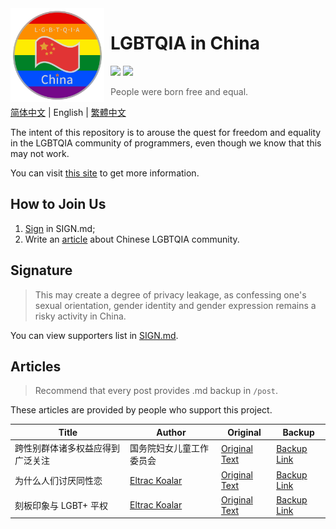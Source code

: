 <img width="150" height="150" align="left" style="float: left; margin: 0 10px 0 0;" alt="LGBT-CN logo" src="https://github.com/LGBT-CN/logo/raw/master/LGBTQIA-China.png">

# LGBTQIA in China

[![](https://img.shields.io/badge/Support-LGBTQIA-FF0000?style=flat-square)](https://git.io/JfJiO)
[![](https://img.shields.io/badge/Telegram-LGBTCN-FFA500.svg?style=flat-square)](https://t.me/LGBTCN)
> People were born free and equal.

[简体中文](README.md) | English | [繁體中文](README.ZH.md)

The intent of this repository is to arouse the quest for freedom and equality in the LGBTQIA community of programmers, even though we know that this may not work.

You can visit [this site](https://cnlgbt.org/english.html) to get more information.

## How to Join Us

1. [Sign](README.EN.md#Signature) in SIGN.md;
2. Write an [article](README.EN.md#Articles) about Chinese LGBTQIA community.

## Signature

> This may create a degree of privacy leakage, as confessing one's sexual orientation, gender identity and gender expression remains a risky activity in China.

You can view supporters list in [SIGN.md](SIGN.md#Supporters).

## Articles

> Recommend that every post provides .md backup in `/post`.

These articles are provided by people who support this project.

| Title | Author | Original | Backup |
| -- | -- | -- | -- |
|跨性别群体诸多权益应得到广泛关注|国务院妇女儿童工作委员会|[Original Text](http://www.nwccw.gov.cn/2018-08/14/content_218467.htm)|[Backup Link](/post/跨性别群体诸多权益应得到广泛关注.md)|
|为什么人们讨厌同性恋|[Eltrac Koalar](https://github.com/BigCoke233)|[Original Text](https://blog.guhub.cn/p/why-hate-homosexuality.html)|[Backup Link](/post/why-hate-homosexuality.md)|
|刻板印象与 LGBT+ 平权|[Eltrac Koalar](https://github.com/BigCoke233)|[Original Text](https://blog.guhub.cn/p/lgbt-pride.html)|[Backup Link](/post/lgbt-pride-by-eltrac.md)|
